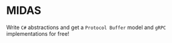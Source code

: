 # MIDAS
Write `C#` abstractions and get a `Protocol Buffer` model and `gRPC` implementations for free!
